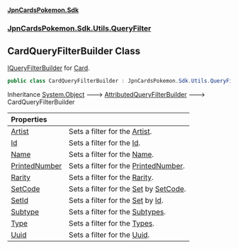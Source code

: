 #### [JpnCardsPokemon.Sdk](index.md 'index')
### [JpnCardsPokemon.Sdk.Utils.QueryFilter](JpnCardsPokemon.Sdk.Utils.QueryFilter.md 'JpnCardsPokemon.Sdk.Utils.QueryFilter')

## CardQueryFilterBuilder Class

[IQueryFilterBuilder](JpnCardsPokemon.Sdk.Utils.QueryFilter.IQueryFilterBuilder.md 'JpnCardsPokemon.Sdk.Utils.QueryFilter.IQueryFilterBuilder') for [Card](JpnCardsPokemon.Sdk.Api.Card.md 'JpnCardsPokemon.Sdk.Api.Card').

```csharp
public class CardQueryFilterBuilder : JpnCardsPokemon.Sdk.Utils.QueryFilter.AttributedQueryFilterBuilder
```

Inheritance [System.Object](https://docs.microsoft.com/en-us/dotnet/api/System.Object 'System.Object') &#129106; [AttributedQueryFilterBuilder](JpnCardsPokemon.Sdk.Utils.QueryFilter.AttributedQueryFilterBuilder.md 'JpnCardsPokemon.Sdk.Utils.QueryFilter.AttributedQueryFilterBuilder') &#129106; CardQueryFilterBuilder

| Properties | |
| :--- | :--- |
| [Artist](JpnCardsPokemon.Sdk.Utils.QueryFilter.CardQueryFilterBuilder.Artist.md 'JpnCardsPokemon.Sdk.Utils.QueryFilter.CardQueryFilterBuilder.Artist') | Sets a filter for the [Artist](JpnCardsPokemon.Sdk.Api.Card.Artist.md 'JpnCardsPokemon.Sdk.Api.Card.Artist'). |
| [Id](JpnCardsPokemon.Sdk.Utils.QueryFilter.CardQueryFilterBuilder.Id.md 'JpnCardsPokemon.Sdk.Utils.QueryFilter.CardQueryFilterBuilder.Id') | Sets a filter for the [Id](JpnCardsPokemon.Sdk.Api.Card.Id.md 'JpnCardsPokemon.Sdk.Api.Card.Id'). |
| [Name](JpnCardsPokemon.Sdk.Utils.QueryFilter.CardQueryFilterBuilder.Name.md 'JpnCardsPokemon.Sdk.Utils.QueryFilter.CardQueryFilterBuilder.Name') | Sets a filter for the [Name](JpnCardsPokemon.Sdk.Api.Card.Name.md 'JpnCardsPokemon.Sdk.Api.Card.Name'). |
| [PrintedNumber](JpnCardsPokemon.Sdk.Utils.QueryFilter.CardQueryFilterBuilder.PrintedNumber.md 'JpnCardsPokemon.Sdk.Utils.QueryFilter.CardQueryFilterBuilder.PrintedNumber') | Sets a filter for the [PrintedNumber](JpnCardsPokemon.Sdk.Api.Card.PrintedNumber.md 'JpnCardsPokemon.Sdk.Api.Card.PrintedNumber'). |
| [Rarity](JpnCardsPokemon.Sdk.Utils.QueryFilter.CardQueryFilterBuilder.Rarity.md 'JpnCardsPokemon.Sdk.Utils.QueryFilter.CardQueryFilterBuilder.Rarity') | Sets a filter for the [Rarity](JpnCardsPokemon.Sdk.Api.Card.Rarity.md 'JpnCardsPokemon.Sdk.Api.Card.Rarity'). |
| [SetCode](JpnCardsPokemon.Sdk.Utils.QueryFilter.CardQueryFilterBuilder.SetCode.md 'JpnCardsPokemon.Sdk.Utils.QueryFilter.CardQueryFilterBuilder.SetCode') | Sets a filter for the [Set](JpnCardsPokemon.Sdk.Api.Card.Set.md 'JpnCardsPokemon.Sdk.Api.Card.Set') by [SetCode](JpnCardsPokemon.Sdk.Api.Set.SetCode.md 'JpnCardsPokemon.Sdk.Api.Set.SetCode'). |
| [SetId](JpnCardsPokemon.Sdk.Utils.QueryFilter.CardQueryFilterBuilder.SetId.md 'JpnCardsPokemon.Sdk.Utils.QueryFilter.CardQueryFilterBuilder.SetId') | Sets a filter for the [Set](JpnCardsPokemon.Sdk.Api.Card.Set.md 'JpnCardsPokemon.Sdk.Api.Card.Set') by [Id](JpnCardsPokemon.Sdk.Api.Set.Id.md 'JpnCardsPokemon.Sdk.Api.Set.Id'). |
| [Subtype](JpnCardsPokemon.Sdk.Utils.QueryFilter.CardQueryFilterBuilder.Subtype.md 'JpnCardsPokemon.Sdk.Utils.QueryFilter.CardQueryFilterBuilder.Subtype') | Sets a filter for the [Subtypes](JpnCardsPokemon.Sdk.Api.Card.Subtypes.md 'JpnCardsPokemon.Sdk.Api.Card.Subtypes'). |
| [Type](JpnCardsPokemon.Sdk.Utils.QueryFilter.CardQueryFilterBuilder.Type.md 'JpnCardsPokemon.Sdk.Utils.QueryFilter.CardQueryFilterBuilder.Type') | Sets a filter for the [Types](JpnCardsPokemon.Sdk.Api.Card.Types.md 'JpnCardsPokemon.Sdk.Api.Card.Types'). |
| [Uuid](JpnCardsPokemon.Sdk.Utils.QueryFilter.CardQueryFilterBuilder.Uuid.md 'JpnCardsPokemon.Sdk.Utils.QueryFilter.CardQueryFilterBuilder.Uuid') | Sets a filter for the [Uuid](JpnCardsPokemon.Sdk.Api.Card.Uuid.md 'JpnCardsPokemon.Sdk.Api.Card.Uuid'). |
